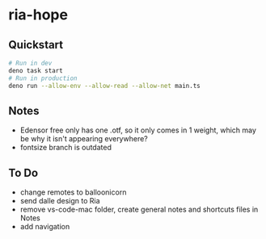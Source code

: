 # ria-hope

## Quickstart

```sh
# Run in dev
deno task start
# Run in production
deno run --allow-env --allow-read --allow-net main.ts
```

## Notes
- Edensor free only has one .otf, so it only comes in 1 weight, which may be why it isn't appearing everywhere?
- fontsize branch is outdated

## To Do
- change remotes to balloonicorn
- send dalle design to Ria
- remove vs-code-mac folder, create general notes and shortcuts files in Notes
- add navigation
